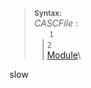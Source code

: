 > **<sup>Syntax:</sup>**\
> _CASCFile_ :\
> &nbsp;&nbsp; &nbsp;&nbsp; `1`\
> &nbsp;&nbsp; | `2`\
> &nbsp;&nbsp; | [Module](./Module.md)\

slow